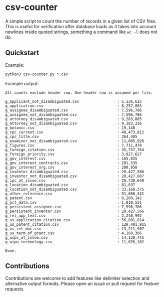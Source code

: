 # csv-counter

A simple script to count the number of records in a given list of CSV files. This is useful for verification after database loads as it takes into account newlines inside quoted strings, something a command like `wc -l` does not do.

## Quickstart

Example:

```
python3 csv-counter.py *.csv
```

Example output:

```
All counts exclude header row. One header row is assumed per file.

g_applicant_not_disambiguated.csv                 : 5,136,615
g_application.csv                                 : 8,257,883
g_assignee_disambiguated.csv                      : 7,596,786
g_assignee_not_disambiguated.csv                  : 7,596,786
g_attorney_disambiguated.csv                      : 9,283,885
g_attorney_not_disambiguated.csv                  : 9,383,336
g_botanic.csv                                     : 19,148
g_cpc_current.csv                                 : 48,473,812
g_cpc_title.csv                                   : 264,485
g_examiner_not_disambiguated.csv                  : 11,085,926
g_figures.csv                                     : 7,711,478
g_foreign_citation.csv                            : 35,757,764
g_foreign_priority.csv                            : 3,827,627
g_gov_interest.csv                                : 165,835
g_gov_interest_contracts.csv                      : 201,535
g_gov_interest_org.csv                            : 200,950
g_inventor_disambiguated.csv                      : 20,427,566
g_inventor_not_disambiguated.csv                  : 20,427,607
g_ipc_at_issue.csv                                : 20,730,648
g_location_disambiguated.csv                      : 81,837
g_location_not_disambiguated.csv                  : 33,168,375
g_other_reference.csv                             : 51,660,341
g_patent.csv                                      : 8,260,142
g_pct_data.csv                                    : 1,810,551
g_persistent_assignee.csv                         : 7,596,786
g_persistent_inventor.csv                         : 20,427,566
g_rel_app_text.csv                                : 2,240,992
g_us_application_citation.csv                     : 56,881,814
g_us_patent_citation.csv                          : 128,401,915
g_us_rel_doc.csv                                  : 13,211,907
g_us_term_of_grant.csv                            : 4,160,366
g_uspc_at_issue.csv                               : 14,139,741
g_wipo_technology.csv                             : 11,076,102

Done.
```

## Contributions

Contributions are welcome to add features like delimiter selection and alternative output formats. Please open an issue or pull request for feature requests.
